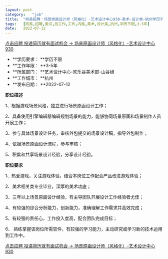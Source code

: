 ```yaml
---
layout:	post
category:	"job"
title:	"网易招聘：场景原画设计师（风格化）-艺术设计中心930-美术-设计类-杭州学历不限3-5年"
tags:	[网易,招聘,面试,找工作,工作,内推,美术,设计类,杭州,学历不限,3-5年]
date:	2022-07-12
---
```


[点击应聘 投递简历就有面试机会 ->  场景原画设计师（风格化）-艺术设计中心930](http://mobile.bole.netease.com/bole/boleDetail?id=39234&employeeId=346f03c3cda5f04c&key=all)



- **学历要求： **学历不限
- **工作年限： **3-5年
- **所属部门： **艺术设计中心-欢乐谷美术部-山谷组
- **工作城市： **杭州
- **发布日期： **2022-07-12



**职位描述**

1、根据游戏场景风格，独立进行场景原画设计工作；

2、具备使用引擎编辑器编辑规划场景的能力，能够协同场景原画和场景制作人员开展工作；

3、参与具体场景设计任务，审核外包提交的场景设计稿，指导外包制作；

4、依据场景原画设计流程，参与审核；

5、积累和共享场景设计经验，分享设计经验。



**职位要求**

1、热爱游戏，关注游戏体验，结合本岗位工作配合产品改进游戏体验；

2、美术相关类专业毕业，深厚的美术功底；

3、三年以上场景原画设计经验，有主导团队开展设计工作经验者尤佳；

4、有较强的综合分析能力，创新能力，准确理解工作需求并高效完成；

5、有较强的责任心，工作投入度高，配合团队完成目标；

6、 熟练掌握该岗位所需软件，有较强的学习能力，主动研究或学习新的技术运用到工作中。



[点击应聘 投递简历就有面试机会 ->  场景原画设计师（风格化）-艺术设计中心930](http://mobile.bole.netease.com/bole/boleDetail?id=39234&employeeId=346f03c3cda5f04c&key=all)